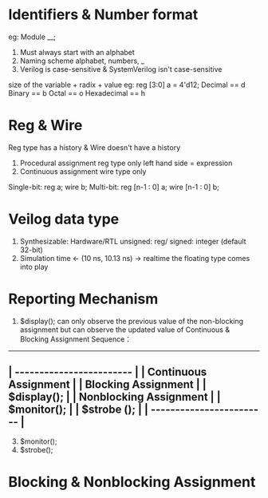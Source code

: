 # Identifiers & Number format
eg: Module __;
1) Must always start with an alphabet
2) Naming scheme
alphabet, numbers, _
3) Verilog is case-sensitive & SystemVerilog isn't case-sensitive

size of the variable + radix + value
eg: reg [3:0] a = 4'd12;
Decimal     == d
Binary      == b
Octal       == o
Hexadecimal == h

# Reg & Wire
Reg type has a history & Wire doesn't have a history
1) Procedural assignment
   reg type only
   left hand side = expression
3) Continuous assignment
   wire type only

Single-bit: reg a;             wire b;
Multi-bit:  reg [n-1 : 0] a;   wire [n-1 : 0] b;

# Veilog data type
1) Synthesizable: Hardware/RTL
unsigned: reg/ signed: integer (default 32-bit)
2) Simulation
time <- (10 ns, 10.13 ns) -> realtime
the floating type comes into play

# Reporting Mechanism 
1) $display();
can only observe the previous value of the non-blocking assignment
but can observe the updated value of Continuous & Blocking Assignment
Sequence：
---
| ------------------------ |
| Continuous    Assignment |
| Blocking      Assignment |
| $display();              |
| Nonblocking   Assignment |
| $monitor();              |
| $strobe ();              |
| ------------------------ |
---
3) $monitor();
4) $strobe();

# Blocking & Nonblocking Assignment 
